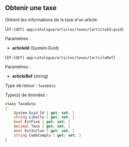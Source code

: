 ## <span id='obtenirunetaxe'>Obtenir une taxe</span>

Obtient les informations de la taxe d'un article

Url :`[GET] app/catalogue/articles/taxes/{articleId:guid}`

Paramètres : 

- **articleId** (System.Guid)

Url :`[GET] app/catalogue/articles/taxes/{articleRef}`

Paramètres : 

- **articleRef** (string)

Type de retour : `TaxeData`

Type(s) de données :

```csharp
class TaxeData
{
	System.Guid Id { get; set; }
	string Libelle { get; set; }
	bool EstFixe { get; set; }
	decimal Taux { get; set; }
	bool EstInclue { get; set; }
	string CodeCompta { get; set; }
}

```

